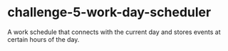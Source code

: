 # challenge-5-work-day-scheduler
A work schedule that connects with the current day and stores events at certain hours of the day.
